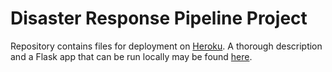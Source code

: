 # Disaster Response Pipeline Project

Repository contains files for deployment on [Heroku](https://disaster-response-ks.herokuapp.com/). A thorough description and a Flask app that can be run locally may be found [here](https://github.com/sunnykan/disaster_response_pipeline_project).
